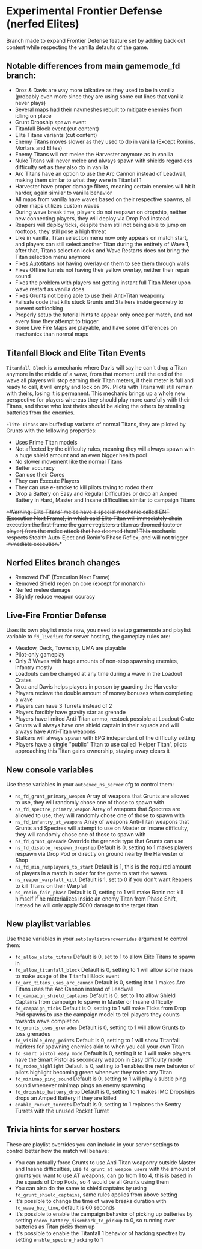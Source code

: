 # Experimental Frontier Defense (nerfed Elites)

Branch made to expand Frontier Defense feature set by adding back cut content while respecting the vanilla defaults of the game.

## Notable differences from main gamemode_fd branch:

- Droz & Davis are way more talkative as they used to be in vanilla (probably even more since they are using some cut lines that vanilla never plays)
- Several maps had their navmeshes rebuilt to mitigate enemies from idling on place
- Grunt Dropship spawn event
- Titanfall Block event (cut content)
- Elite Titans variants (cut content)
- Enemy Titans moves slower as they used to do in vanilla (Except Ronins, Mortars and Elites)
- Enemy Titans will not melee the Harvester anymore as in vanilla
- Nuke Titans will never melee and always spawn with shields regardless difficulty set as they also do in vanilla
- Arc Titans have an option to use the Arc Cannon instead of Leadwall, making them similar to what they were in Titanfall 1
- Harvester have proper damage filters, meaning certain enemies will hit it harder, again similar to vanilla behavior
- All maps from vanilla have waves based on their respective spawns, all other maps utilizes custom waves
- During wave break time, players do not respawn on dropship, neither new connecting players, they will deploy via Drop Pod instead
- Reapers will deploy ticks, despite them still not being able to jump on rooftops, they still pose a high threat
- Like in vanilla, Titan selection menu now only appears on match start, and players can still select another Titan during the entirety of Wave 1, after that, Titans selection locks and Wave Restarts does not bring the Titan selection menu anymore
- Fixes Autotitans not having overlay on them to see them through walls
- Fixes Offline turrets not having their yellow overlay, neither their repair sound
- Fixes the problem with players not getting instant full Titan Meter upon wave restart as vanilla does
- Fixes Grunts not being able to use their Anti-Titan weaponry
- Failsafe code that kills stuck Grunts and Stalkers inside geometry to prevent softlocking
- Properly setup the tutorial hints to appear only once per match, and not every time they attempt to trigger
- Some Live Fire Maps are playable, and have some differences on mechanics than normal maps

## Titanfall Block and Elite Titan Events

`Titanfall Block` is a mechanic where Davis will say he can't drop a Titan anymore in the middle of a wave, from that moment until the end of the wave all players will stop earning their Titan meters, if their meter is full and ready to call, it will empty and lock on 0%. Pilots with Titans will still remain with theirs, losing it is permanent. This mechanic brings up a whole new perspective for players whereas they should play more carefully with their Titans, and those who lost theirs should be aiding the others by stealing batteries from the enemies.

`Elite Titans` are buffed up variants of normal Titans, they are piloted by Grunts with the following properties:
- Uses Prime Titan models
- Not affected by the difficulty rules, meaning they will always spawn with a huge shield amount and an even bigger health pool
- No slower movement like the normal Titans
- Better accuracy
- Can use their Cores
- They can Execute Players
- They can use e-smoke to kill pilots trying to rodeo them
- Drop a Battery on Easy and Regular Difficulties or drop an Amped Battery in Hard, Master and Insane difficulties similar to campaign Titans

~~*Warning: Elite Titans' melee have a special mechanic called ENF (Execution Next Frame), in which said Elite Titan will immediately chain execution the first frame the game registers a titan as doomed (auto or player) from the melee attack that has doomed them! This mechanic respects Stealth Auto-Eject and Ronin's Phase Reflex, and will not trigger immediate execution.~~*

## Nerfed Elites branch changes
- Removed ENF (Execution Next Frame)
- Removed Shield regen on core (except for monarch)
- Nerfed melee damage
- Slightly reduce weapon ccuracy


## Live-Fire Frontier Defense

Uses its own playlist mode now, you need to setup gamemode and playlist variable to `fd_livefire` for server hosting, the gameplay rules are:
- Meadow, Deck, Township, UMA are playable
- Pilot-only gameplay
- Only 3 Waves with huge amounts of non-stop spawning enemies, infantry mostly
- Loadouts can be changed at any time during a wave in the Loadout Crates
- Droz and Davis helps players in person by guarding the Harvester
- Players recieve the double amount of money bonuses when completing a wave
- Players can have 3 Turrets instead of 2
- Players forcibly have gravity star as grenade
- Players have limited Anti-Titan ammo, restock possible at Loadout Crate
- Grunts will always have one shield captain in their squads and will always have Anti-Titan weapons
- Stalkers will always spawn with EPG independant of the difficulty setting
- Players have a single "public" Titan to use called 'Helper Titan', pilots approaching this Titan gains ownership, staying away clears it

## New console variables

Use these variables in your `autoexec_ns_server` cfg to control them:
- `ns_fd_grunt_primary_weapon` Array of weapons that Grunts are allowed to use, they will randomly chose one of those to spawn with
- `ns_fd_spectre_primary_weapon` Array of weapons that Spectres are allowed to use, they will randomly chose one of those to spawn with
- `ns_fd_infantry_at_weapons` Array of weapons Anti-Titan weapons that Grunts and Spectres will attempt to use on Master or Insane difficulty, they will randomly chose one of those to spawn with
- `ns_fd_grunt_grenade` Override the grenade type that Grunts can use
- `ns_fd_disable_respawn_dropship` Default is 0, setting to 1 makes players respawn via Drop Pod or directly on ground nearby the Harvester or Shop
- `ns_fd_min_numplayers_to_start` Default is 1, this is the required amount of players in a match in order for the game to start the waves
- `ns_reaper_warpfall_kill` Default is 1, set to 0 if you don't want Reapers to kill Titans on their Warpfall
- `ns_ronin_fair_phase` Default is 0, setting to 1 will make Ronin not kill himself if he materializes inside an enemy Titan from Phase Shift, instead he will only apply 5000 damage to the target titan

## New playlist variables

Use these variables in your `setplaylistvaroverrides` argument to control them:
- `fd_allow_elite_titans` Default is 0, set to 1 to allow Elite Titans to spawn in
- `fd_allow_titanfall_block` Default is 0, setting to 1 will allow some maps to make usage of the Titanfall Block event
- `fd_arc_titans_uses_arc_cannon` Default is 0, setting it to 1 makes Arc Titans uses the Arc Cannon instead of Leadwall
- `fd_campaign_shield_captains` Default is 0, set to 1 to allow Shield Captains from campaign to spawn in Master or Insane difficulty
- `fd_campaign_ticks` Default is 0, setting to 1 will make Ticks from Drop Pod spawns to use the campaign model to tell players they counts towards wave completion
- `fd_grunts_uses_grenades` Default is 0, setting to 1 will allow Grunts to toss grenades
- `fd_visible_drop_points` Default is 0, setting to 1 will show Titanfall markers for spawning enemies akin to when you call your own Titan
- `fd_smart_pistol_easy_mode` Default is 0, setting it to 1 will make players have the Smart Pistol as secondary weapon in Easy difficulty mode
- `fd_rodeo_highlight` Default is 0, setting to 1 enables the new behavior of pilots highlight becoming green whenever they rodeo any Titan
- `fd_minimap_ping_sound` Default is 0, setting to 1 will play a subtle ping sound whenever minimap pings an enemy spawning
- `fd_dropship_battery_drop` Default is 0, setting to 1 makes IMC Dropships drops an Amped Battery if they are killed
- `enable_rocket_turrets` Default is 0, setting to 1 replaces the Sentry Turrets with the unused Rocket Turret

## Trivia hints for server hosters

These are playlist overrides you can include in your server settings to control better how the match will behave:
- You can actually force Grunts to use Anti-Titan weaponry outside Master and Insane difficulties, use `fd_grunt_at_weapon_users` with the amount of grunts you want to use AT weapons, can go from 1 to 4, this is based in the squads of Drop Pods, so 4 would be all Grunts using them
- You can also do the same to shield captains by using `fd_grunt_shield_captains`, same rules applies from above setting
- It's possible to change the time of wave breaks duration with `fd_wave_buy_time`, default is 60 seconds
- It's possible to enable the campaign behavior of picking up batteries by setting `rodeo_battery_disembark_to_pickup` to 0, so running over batteries as Titan picks them up
- It's possible to enable the Titanfall 1 behavior of hacking spectres by setting `enable_spectre_hacking` to 1